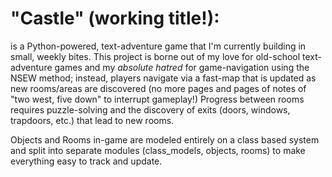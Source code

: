 # "Castle" (working title!):

is a Python-powered, text-adventure game that I'm currently building in small, weekly bites. This project is borne out of my love for old-school text-adventure games and my *absolute hatred* for game-navigation using the NSEW method; instead, players navigate via a fast-map that is updated as new rooms/areas are discovered (no more pages and pages of notes of "two west, five down" to interrupt gameplay!) Progress between rooms requires puzzle-solving and the discovery of exits (doors, windows, trapdoors, etc.) that lead to new rooms.

Objects and Rooms in-game are modeled entirely on a class based system and split into separate modules (class_models, objects, rooms) to make everything easy to track and update.
